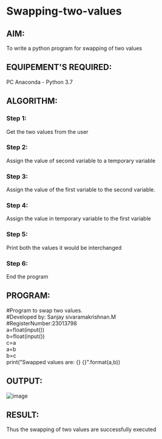 # Swapping-two-values
## AIM:
To write a python program for swapping of two values
## EQUIPEMENT'S REQUIRED: 
PC
Anaconda - Python 3.7
## ALGORITHM: 
### Step 1:
Get the two values from the user
### Step 2: 
Assign the value of second variable to a temporary variable 
### Step 3: 
Assign the value of the first variable to the second variable.
### Step 4:  
Assign the value in temporary variable to the first variable
### Step 5: 
Print both the values it would be interchanged
### Step 6: 
End the program
## PROGRAM:
#Program to swap two values.<br>
#Developed by: Sanjay sivaramakrishnan.M<br>
#RegisterNumber:23013798<br>
a=float(input())<br>
b=float(input())<br>
c=a<br>
a=b<br>
b=c<br>
print("Swapped values are: {} {}".format(a,b))<br>

## OUTPUT:
![image](https://github.com/sanjaysivaramakrishnan/Swapping-two-values/assets/151629616/b616183f-3987-4f23-8623-f594a82df197)

## RESULT:
Thus the swapping of two values are successfully executed



